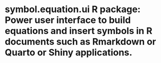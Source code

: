 # symbol.equation.ui R package: Power user interface to build equations and insert symbols in R documents such as Rmarkdown or Quarto or Shiny applications.



